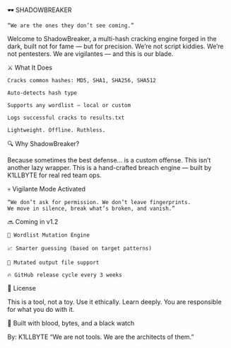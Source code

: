 🕶️ SHADOWBREAKER

    “We are the ones they don’t see coming.”

Welcome to ShadowBreaker, a multi-hash cracking engine forged in the dark, built not for fame — but for precision.
We’re not script kiddies. We’re not pentesters.
We are vigilantes — and this is our blade.


⚔️ What It Does

    Cracks common hashes: MD5, SHA1, SHA256, SHA512

    Auto-detects hash type

    Supports any wordlist — local or custom

    Logs successful cracks to results.txt

    Lightweight. Offline. Ruthless.



🔍 Why ShadowBreaker?

Because sometimes the best defense... is a custom offense.
This isn’t another lazy wrapper. This is a hand-crafted breach engine — built by K1LLBYTE for real red team ops.



💀 Vigilante Mode Activated

    “We don’t ask for permission. We don’t leave fingerprints.
    We move in silence, break what’s broken, and vanish.”


🔜 Coming in v1.2

    🧠 Wordlist Mutation Engine

    📈 Smarter guessing (based on target patterns)

    💾 Mutated output file support

    🔥 GitHub release cycle every 3 weeks


📜 License

This is a tool, not a toy.
Use it ethically. Learn deeply.
You are responsible for what you do with it.


🐉 Built with blood, bytes, and a black watch

By: K1LLBYTE
“We are not tools. We are the architects of them.”
